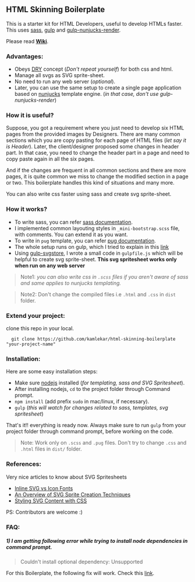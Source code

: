 

## HTML Skinning Boilerplate

This is a starter kit for HTML Developers, useful to develop HTMLs faster. This uses [sass](http://sass-lang.com/), [gulp](http://gulpjs.com/) and [gulp-nunjucks-render](https://github.com/carlosl/gulp-nunjucks-render).

Please read [**Wiki**](https://github.com/kamlekar/HTML-Skinning-Boilerplate/wiki).

### Advantages:

- Obeys [DRY](https://en.wikipedia.org/wiki/Don%27t_repeat_yourself) concept (_Don't repeat yourself_) for both css and html.
- Manage all svgs as SVG sprite-sheet.
- No need to run any web server (_optional_).
- Later, you can use the same setup to create a single page application based on [nunjucks](https://mozilla.github.io/nunjucks/) template engine. (_in that case, don't use gulp-nunjucks-render_)

### How it is useful?

Suppose, you got a requirement where you just need to develop six HTML pages from the provided images by Designers. There are many common sections which you are copy pasting for each page of HTML files (_let say it is Header_). Later, the client/designer proposed some changes in header part. In that case, you need to change the header part in a page and need to copy paste again in all the six pages.

And if the changes are frequent in all common sections and there are more pages, it is quite common we miss to change the modified section in a page or two. This boilerplate handles this kind of situations and many more.

You can also write css faster using sass and create svg sprite-sheet.

### How it works?

- To write sass, you can refer [sass documentation](http://sass-lang.com/documentation/file.SASS_REFERENCE.html).
- I implemented common layouting styles in `_mini-bootstrap.scss` file, with comments. You can extend it as you want.
- To write in `pug` template, you can refer [pug documentation](https://pugjs.org/api/getting-started.html).
- The whole setup runs on gulp, which I tried to explain in this [link](http://stackoverflow.com/a/32228623/1577396)
- Using [gulp-svgstore](https://github.com/w0rm/gulp-svgstore), I wrote a small code in `gulpfile.js` which will be helpful to create svg sprite-sheet. **This svg spritesheet works only when run on any web server**

> Note1: _you can also write css in `.scss` files if you aren't aware of sass and same applies to nunjucks templating._

> Note2: Don't change the compiled files i.e `.html` and `.css` in `dist` folder.

### Extend your project:

clone this repo in your local.

      git clone https://github.com/kamlekar/html-skinning-boilerplate "your-project-name"

### Installation:

Here are some easy installation steps:

- Make sure [nodejs](https://nodejs.org/download/) installed (_for templating, sass and SVG Spritesheet_).
- After installing nodejs, `cd` to the project folder through Command prompt.
- `npm install` (add prefix `sudo` in mac/linux, if necessary).
- `gulp` (_this will watch for changes related to sass, templates, svg spritesheet_)

That's it!! everything is ready now. Always make sure to run `gulp` from your project folder through command prompt, before working on the code.

> Note: Work only on `.scss` and `.pug` files. Don't try to change `.css` and `.html` files in `dist/` folder.


### References:

Very nice articles to know about SVG Spritesheets

- [Inline SVG vs Icon Fonts](https://css-tricks.com/icon-fonts-vs-svg/)
- [An Overview of SVG Sprite Creation Techniques](https://24ways.org/2014/an-overview-of-svg-sprite-creation-techniques/)
- [Styling SVG <use> Content with CSS](http://tympanus.net/codrops/2015/07/16/styling-svg-use-content-css/)

PS: Contributors are welcome :)

### FAQ:

##### 1) I am getting following error while trying to install node dependencies in command prompt.
> Couldn't install optional dependency: Unsupported

For this Boilerplate, the following fix will work. Check this [link](https://github.com/npm/npm/issues/9204#issuecomment-157653267).
